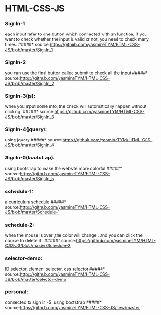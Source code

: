 # HTML-CSS-JS
### SignIn-1
each input refer to one button which connected with an function, if you want to check whether the input is valid or not, you need to check many times.
#####* source:https://github.com/yasmineTYM/HTML-CSS-JS/blob/master/SignIn_1
### SignIn-2
you can use the final button called submit to check all the input
#####* source:https://github.com/yasmineTYM/HTML-CSS-JS/blob/master/SignIn_2
### SignIn-3(js):
when you input some info, the check will automatically happen without clicking. 
#####* source:https://github.com/yasmineTYM/HTML-CSS-JS/blob/master/SignIn_3
### SignIn-4(jquery):
using jquery
#####* source:https://github.com/yasmineTYM/HTML-CSS-JS/blob/master/SignIn_4
### SignIn-5(bootstrap):
using bootstrap to make the website more colorful
#####* source:https://github.com/yasmineTYM/HTML-CSS-JS/blob/master/SignIn_5
### schedule-1:
a curriculum schedule 
#####* source:https://github.com/yasmineTYM/HTML-CSS-JS/blob/master/Schedule-1
### schedule-2:
when the mouse is over ,the color will change . and you can click the course to delete it .
#####* source:https://github.com/yasmineTYM/HTML-CSS-JS/blob/master/Schedule-2
### selector-demo:
ID selector, element selector, css selector
#####* source:https://github.com/yasmineTYM/HTML-CSS-JS/blob/master/selector-demo
### personal:
connected to sign in -5 ,using bootstrap
#####* source:https://github.com/yasmineTYM/HTML-CSS-JS/new/master
